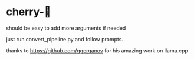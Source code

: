 # cherry-🥧


should be easy to add more arguments if needed 

just run convert_pipeline.py and follow prompts.

thanks to https://github.com/ggerganov for his amazing work on llama.cpp


